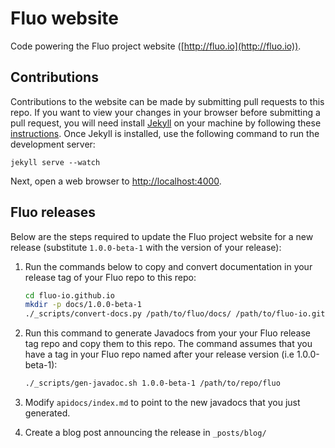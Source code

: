 Fluo website
============

Code powering the Fluo project website ([http://fluo.io](http://fluo.io)).

Contributions
-------------

Contributions to the website can be made by submitting pull requests to this repo. 
If you want to view your changes in your browser before submitting a pull request, 
you will need install [Jekyll] on your machine by following these [instructions].
Once Jekyll is installed, use the following command to run the development server:

    jekyll serve --watch

Next, open a web browser to [http://localhost:4000](http://localhost:4000).

Fluo releases
-------------

Below are the steps required to update the Fluo project website for a new release 
(substitute `1.0.0-beta-1` with the version of your release):

1. Run the commands below to copy and convert documentation in your release tag of
   your Fluo repo to this repo:

    ```bash
    cd fluo-io.github.io
    mkdir -p docs/1.0.0-beta-1
    ./_scripts/convert-docs.py /path/to/fluo/docs/ /path/to/fluo-io.github.io/docs/1.0.0-beta-1/
    ```

2. Run this command to generate Javadocs from your your Fluo release tag repo and 
   copy them to this repo.  The command assumes that you have a tag in your Fluo
   repo named after your release version (i.e 1.0.0-beta-1):

    ```bash
    ./_scripts/gen-javadoc.sh 1.0.0-beta-1 /path/to/repo/fluo
    ```

3. Modify `apidocs/index.md` to point to the new javadocs that you just generated.

4. Create a blog post announcing the release in `_posts/blog/`

[Jekyll]: http://jekyllrb.com/
[instructions]: http://jekyllrb.com/docs/installation/
